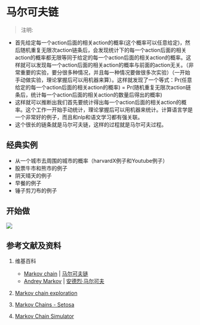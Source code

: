 # 马尔可夫链

> 注明:
>  
- 首先给定每一个action后面的相关action的概率(这个概率可以任意给定)，然后随机重复无限次action链条后，会发现统计下的每一个action后面的相关action的概率都无限等同于给定的每一个action后面的相关action的概率。这样就可以发现每一个action后面的相关action的概率与前面的action无关。（非常重要的实验，要分很多种情况，并且每一种情况要做很多次实验）（一开始手动做实验，理论掌握后可以用机器来算）。这样就发现了一个等式：Pr(任意给定的每一个action后面的相关action的概率) = Pr(随机重复无限次action链条后，统计每一个action后面的相关action的数量后得出的概率) 
- 这样就可以推断出我们首先要统计得出每一个action后面的相关action的概率。这个工作一开始手动统计，理论掌握后可以用机器来统计。计算语言学是一个非常好的例子，而且和nlp和语文学习都有强关联。
- 这个很长的链条就是马尔可夫链，这样的过程就是马尔可夫过程。

## 经典实例

- 从一个城市去周围的城市的概率（harvardX例子和Youtube例子）
- 股票牛市和熊市的例子
- 阴天晴天的例子
- 早餐的例子
- 锤子剪刀布的例子

## 开始做

![](/images/概率/马尔可夫链/马尔可夫链/1a.jpg)

## 参考文献及资料

1. 维基百科
	- [Markov chain](https://en.wikipedia.org/wiki/Markov_chain) | [马尔可夫链](https://zh.wikipedia.org/wiki/马尔可夫链) 
	- [Andrey Markov](https://en.wikipedia.org/wiki/Andrey_Markov) | [安德烈·马尔可夫](https://zh.wikipedia.org/wiki/安德烈·马尔可夫) 

2. [Markov chain exploration](https://www.khanacademy.org/computing/computer-science/informationtheory/moderninfotheory/pi/markov-chain-exploration)
3. [Markov Chains - Setosa](https://setosa.io/markov/#%7B%22tm%22%3A%5B%5B0.9%2C0.1%5D%2C%5B0.1%2C0.9%5D%5D%7D)
4. [Markov Chain Simulator](http://markov.yoriz.co.uk)